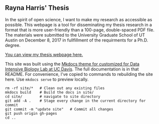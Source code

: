 ## Rayna Harris' Thesis 

In the spirit of open science, I want to make my research as accessible as possible. This webpage is a tool for disseminating my thesis research in a format that is more user-friendly than a 100-page, double-spaced PDF file. The materials were submitted to the University Graduate School of UT Austin on December 8, 2017 in fullfillment of the requirments for a Ph.D. degree. 

[You can view my thesis webpage here.](https://raynamharris.github.io/Thesis)

This site was built using the [Mkdocs theme for customized for Data Intensive Biology Lab at UC Davis](https://github.com/dib-lab/mkdocs-material-dib). The full documentation is in that README. For convenience, I've copied to commands to rebuilding the site here. Use `mkdocs serve` to preview locally. 

```
rm -rf site/*   # Clean out any existing files
mkdocs build    # Build the docs in site/
cd site/        # navigate to site directory
git add -A .    # Stage every change in the current directory for commit
git commit -m "update site"   # Commit all changes
git push origin gh-pages
cd ..        
```


